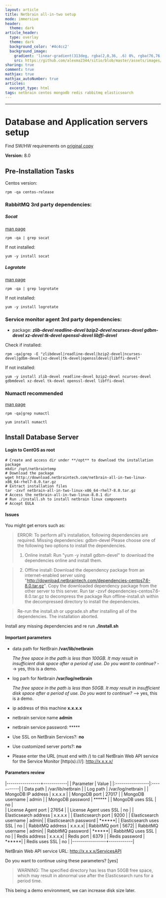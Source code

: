 ```yaml
---
layout: article
title: Netbrain all-in-two setup
mode: immersive
header:
  theme: dark
article_header:
  type: overlay
  theme: dark
  background_color: '#4c4cc2'
  background_image:
    gradient: 'linear-gradient(313deg, rgba(2,0,36, .6) 0%, rgba(76,76,194, .6) 47%, rgba(0,212,255, .6) 100%)'
    src: https://github.com/alexma2344/sitio/blob/master/assets/images/rainbows.jpg?raw=true"
sharing: true
comment: true
mathjax: true
mathjax_autoNumber: true
articles:
  excerpt_type: html
tags: netbrain centos mongodb redis rabbitmq elasticsearch
---
```


<!--more-->

---

# Database and Application servers setup

Find SW/HW requirements on [original copy](https://netbraintech.com/docs/ie80/NetBrain_System_Setup_Guide_Two-Server_Deployment.pdf)

**Version:** 8.0

## Pre-Installation Tasks

Centos version:

	rpm -qa centos-release


### RabbitMQ 3rd party dependencies:

##### Socat

[man page](https://linux.die.net/man/1/socat)


	rpm -qa | grep socat

If not installed:

	yum -y install socat


##### Logrotate

[man page](https://linux.die.net/man/8/logrotate)


	rpm -qa | grep logrotate

If not installed:

	yum -y install logrotate

### Service monitor agent 3rd party dependencies:

- package: ***zlib-devel readline-devel bzip2-devel ncurses-devel gdbm-devel xz-devel tk-devel openssl-devel libffi-devel***

Check if installed:

	rpm -qa|grep -E "zlibdevel|readline-devel|bzip2-devel|ncurses-devel|gdbm-devel|xz-devel|tk-devel|openssldevel|libffi-devel"

If not installed:

	yum -y install zlib-devel readline-devel bzip2-devel ncurses-devel gdbmdevel xz-devel tk-devel openssl-devel libffi-devel


### Numactl recommended

[man page](https://linux.die.net/man/8/numactl)

	rpm -qa|grep numactl

	yum install numactl


## Install Database Server

#### Login to CentOS as root

	# Create and access dir under **/opt** to download the installation package
	mkdir /opt/netbraintemp
	# Download the package
	wget http://download.netbraintech.com/netbrain-all-in-two-linux-x86_64-rhel7-8.0.tar.gz
	# Extract installation files
	tar -zxvf netbrain-all-in-two-linux-x86_64-rhel7-8.0.tar.gz
	# Access the netbrain-all-in-two-linux-8.0.1 dir
	# Run ./install.sh to install netbrain linux components
	# Accept EULA

#### Issues

You might get errors such as:

>ERROR: To perform all's installation, following dependencies are required.
>Missing dependencies: gdbm-devel
>Please choose one of the following two options to install the dependencies.
>  1) Online install:
>      Run "yum -y install gdbm-devel" to download the dependencies online and install them.

>  2) Offline install:
>      Download the dependency package from an internet-enabled server using "http://download.netbraintech.com/dependencies-centos7.6-8.0.tar.gz".
>      Copy the downloaded dependency package from the other server to this server.
>      Run tar -zxvf dependencies-centos7.6-8.0.tar.gz to decompress the package
>      Run offline-install.sh within the decompressed directory to install the dependencies.

> Re-run the install.sh or upgrade.sh after installing all of the dependencies. The installation aborted.

Install any missing dependencies and re run **./install.sh**

#### Important parameters

- data path for NetBrain **/var/lib/netbrain**

	*The free space in the path is less than 100GB. It may result in insufficient disk space after a period of use. Do you want to continue?* --> yes, this is a demo.


- log parh for Netbrain **/var/log/netbrain**

	*The free space in the path is less than 50GB. It may result in insufficient disk space after a period of use. Do you want to continue?* --> yes, this is a demo.

- ip address of this machine **x.x.x.x**
- netbrain service name **admin**
- netbrain service password: *****
- Use SSL on NetBrain Services?: **no**
- Use customized server ports?: **no**
- Please enter the URL (must end with /) to call NetBrain Web API service for the Service Monitor [http(s)://<IP address or hostname of NetBrain Application Server>/]: http://x.x.x.x/


#### Parameters review

|-----------------+------------|
| Parameter | Value |
|:-----------------|:-----------|
| Data path | /var/lib/netbrain |
| Log path     | /var/log/netbrain |
| MongoDB IP address      | x.x.x.x |
| MongoDB port | 27017 |
| MongoDB username | admin |
| MongoDB password | ****** |
| MongoDB uses SSL | no |    
| License Agent port     | 27654 | 
| License Agent uses SSL | no | 
| Elasticsearch address  | x.x.x.x | 
| Elasticsearch port     |  9200 | 
| Elasticsearch username | admin| 
| Elasticsearch password | ******| 
| Elasticsearch uses SSL | no | 
| RabbitMQ address       | x.x.x.x| 
| RabbitMQ port          | 5672| 
| RabbitMQ username      | admin| 
| RabbitMQ password      | ******| 
| RabbitMQ uses SSL      | no | 
| Redis address          | x.x.x.x| 
| Redis port             | 6379 | 
| Redis password         | ******| 
| Redis uses SSL         | no | 
|-----------------+------------|

NetBrain Web API service URL:   http://x.x.x.x/ServicesAPI

Do you want to continue using these parameters? [yes]


> WARNING: The specified directory has less than 50GB free space, which may result in abnormal use after the Elasticsearch runs for a period time.

This being a demo environment, we can increase disk size later.

